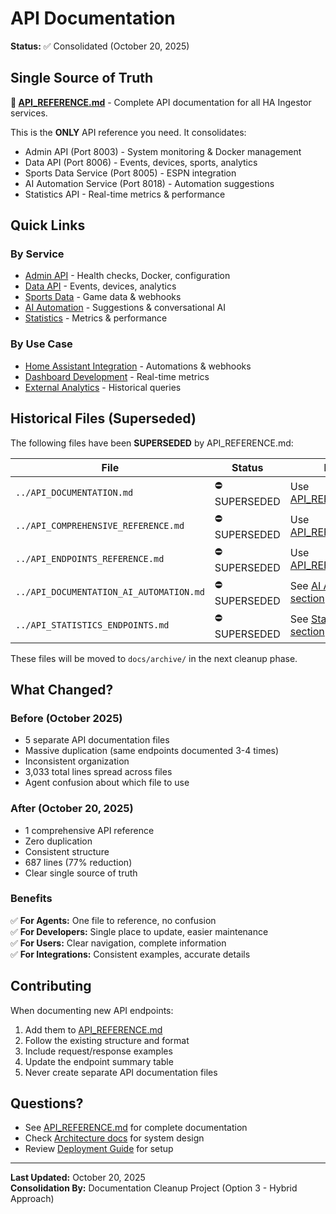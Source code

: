 # API Documentation

**Status:** ✅ Consolidated (October 20, 2025)

## Single Source of Truth

**📖 [API_REFERENCE.md](./API_REFERENCE.md)** - Complete API documentation for all HA Ingestor services.

This is the **ONLY** API reference you need. It consolidates:
- Admin API (Port 8003) - System monitoring & Docker management
- Data API (Port 8006) - Events, devices, sports, analytics
- Sports Data Service (Port 8005) - ESPN integration
- AI Automation Service (Port 8018) - Automation suggestions
- Statistics API - Real-time metrics & performance

## Quick Links

### By Service
- [Admin API](./API_REFERENCE.md#admin-api) - Health checks, Docker, configuration
- [Data API](./API_REFERENCE.md#data-api) - Events, devices, analytics
- [Sports Data](./API_REFERENCE.md#sports-data-service) - Game data & webhooks
- [AI Automation](./API_REFERENCE.md#ai-automation-service) - Suggestions & conversational AI
- [Statistics](./API_REFERENCE.md#statistics-api) - Metrics & performance

### By Use Case
- [Home Assistant Integration](./API_REFERENCE.md#integration-examples) - Automations & webhooks
- [Dashboard Development](./API_REFERENCE.md#real-time-metrics-dashboard-optimized) - Real-time metrics
- [External Analytics](./API_REFERENCE.md#external-analytics-dashboard) - Historical queries

## Historical Files (Superseded)

The following files have been **SUPERSEDED** by API_REFERENCE.md:

| File | Status | Notes |
|------|--------|-------|
| `../API_DOCUMENTATION.md` | ⛔ SUPERSEDED | Use [API_REFERENCE.md](./API_REFERENCE.md) |
| `../API_COMPREHENSIVE_REFERENCE.md` | ⛔ SUPERSEDED | Use [API_REFERENCE.md](./API_REFERENCE.md) |
| `../API_ENDPOINTS_REFERENCE.md` | ⛔ SUPERSEDED | Use [API_REFERENCE.md](./API_REFERENCE.md) |
| `../API_DOCUMENTATION_AI_AUTOMATION.md` | ⛔ SUPERSEDED | See [AI Automation section](./API_REFERENCE.md#ai-automation-service) |
| `../API_STATISTICS_ENDPOINTS.md` | ⛔ SUPERSEDED | See [Statistics section](./API_REFERENCE.md#statistics-api) |

These files will be moved to `docs/archive/` in the next cleanup phase.

## What Changed?

### Before (October 2025)
- 5 separate API documentation files
- Massive duplication (same endpoints documented 3-4 times)
- Inconsistent organization
- 3,033 total lines spread across files
- Agent confusion about which file to use

### After (October 20, 2025)
- 1 comprehensive API reference
- Zero duplication
- Consistent structure
- 687 lines (77% reduction)
- Clear single source of truth

### Benefits
✅ **For Agents:** One file to reference, no confusion  
✅ **For Developers:** Single place to update, easier maintenance  
✅ **For Users:** Clear navigation, complete information  
✅ **For Integrations:** Consistent examples, accurate details

## Contributing

When documenting new API endpoints:
1. Add them to [API_REFERENCE.md](./API_REFERENCE.md)
2. Follow the existing structure and format
3. Include request/response examples
4. Update the endpoint summary table
5. Never create separate API documentation files

## Questions?

- See [API_REFERENCE.md](./API_REFERENCE.md) for complete documentation
- Check [Architecture docs](../architecture/) for system design
- Review [Deployment Guide](../DEPLOYMENT_GUIDE.md) for setup

---

**Last Updated:** October 20, 2025  
**Consolidation By:** Documentation Cleanup Project (Option 3 - Hybrid Approach)

